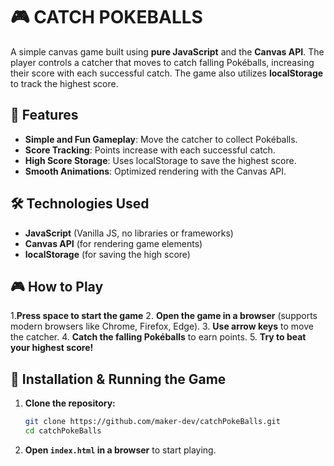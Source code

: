 # 🎮 CATCH POKEBALLS

A simple canvas game built using **pure JavaScript** and the **Canvas API**. The player controls a catcher that moves to catch falling Pokéballs, increasing their score with each successful catch. The game also utilizes **localStorage** to track the highest score.

## 🚀 Features

- **Simple and Fun Gameplay**: Move the catcher to collect Pokéballs.
- **Score Tracking**: Points increase with each successful catch.
- **High Score Storage**: Uses localStorage to save the highest score.
- **Smooth Animations**: Optimized rendering with the Canvas API.

## 🛠 Technologies Used

- **JavaScript** (Vanilla JS, no libraries or frameworks)
- **Canvas API** (for rendering game elements)
- **localStorage** (for saving the high score)

## 🎮 How to Play

1.**Press space to start the game**
2. **Open the game in a browser** (supports modern browsers like Chrome, Firefox, Edge).
3. **Use arrow keys** to move the catcher.
4. **Catch the falling Pokéballs** to earn points.
5. **Try to beat your highest score!**

## 📂 Installation & Running the Game

1. **Clone the repository:**
   ```bash
   git clone https://github.com/maker-dev/catchPokeBalls.git
   cd catchPokeBalls
   ```
2. **Open `index.html` in a browser** to start playing.
